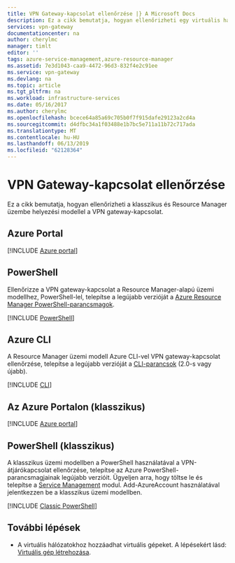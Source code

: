 ```yaml
---
title: VPN Gateway-kapcsolat ellenőrzése |} A Microsoft Docs
description: Ez a cikk bemutatja, hogyan ellenőrizheti egy virtuális hálózati VPN Gateway-kapcsolat.
services: vpn-gateway
documentationcenter: na
author: cherylmc
manager: timlt
editor: ''
tags: azure-service-management,azure-resource-manager
ms.assetid: 7e3d1043-caa9-4472-96d3-832f4e2c91ee
ms.service: vpn-gateway
ms.devlang: na
ms.topic: article
ms.tgt_pltfrm: na
ms.workload: infrastructure-services
ms.date: 05/16/2017
ms.author: cherylmc
ms.openlocfilehash: bcece64a85a69c705b0f7f915dafe29123a2cd4a
ms.sourcegitcommit: d4dfbc34a1f03488e1b7bc5e711a11b72c717ada
ms.translationtype: MT
ms.contentlocale: hu-HU
ms.lasthandoff: 06/13/2019
ms.locfileid: "62128364"
---
```

# <a name="verify-a-vpn-gateway-connection"></a>VPN Gateway-kapcsolat ellenőrzése

Ez a cikk bemutatja, hogyan ellenőrizheti a klasszikus és Resource Manager üzembe helyezési modellel a VPN gateway-kapcsolat.

## <a name="azure-portal"></a>Azure Portal

[!INCLUDE [Azure portal](../../includes/vpn-gateway-verify-connection-portal-rm-include.md)]

## <a name="powershell"></a>PowerShell

Ellenőrizze a VPN gateway-kapcsolat a Resource Manager-alapú üzemi modellhez, PowerShell-lel, telepítse a legújabb verzióját a [Azure Resource Manager PowerShell-parancsmagok](/powershell/azure/overview).

[!INCLUDE [PowerShell](../../includes/vpn-gateway-verify-connection-ps-rm-include.md)]

## <a name="azure-cli"></a>Azure CLI

A Resource Manager üzemi modell Azure CLI-vel VPN gateway-kapcsolat ellenőrzése, telepítse a legújabb verzióját a [CLI-parancsok](https://docs.microsoft.com/cli/azure/install-azure-cli) (2.0-s vagy újabb).

[!INCLUDE [CLI](../../includes/vpn-gateway-verify-connection-cli-rm-include.md)]


## <a name="azure-portal-classic"></a>Az Azure Portalon (klasszikus)

[!INCLUDE [Azure portal](../../includes/vpn-gateway-verify-connection-azureportal-classic-include.md)]

## <a name="powershell-classic"></a>PowerShell (klasszikus)

A klasszikus üzemi modellben a PowerShell használatával a VPN-átjárókapcsolat ellenőrzése, telepítse az Azure PowerShell-parancsmagjainak legújabb verzióit. Ügyeljen arra, hogy töltse le és telepítse a [Service Management](https://docs.microsoft.com/powershell/azure/servicemanagement/install-azure-ps?view=azuresmps-4.0.0#azure-service-management-cmdlets) modul. Add-AzureAccount használatával jelentkezzen be a klasszikus üzemi modellben.

[!INCLUDE [Classic PowerShell](../../includes/vpn-gateway-verify-connection-ps-classic-include.md)]

## <a name="next-steps"></a>További lépések

* A virtuális hálózatokhoz hozzáadhat virtuális gépeket. A lépésekért lásd: [Virtuális gép létrehozása](../virtual-machines/virtual-machines-windows-hero-tutorial.md?toc=%2fazure%2fvirtual-machines%2fwindows%2ftoc.json).
